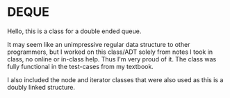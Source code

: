 # DEQUE

Hello, this is a class for a double ended queue.

It may seem like an unimpressive regular data structure to other programmers,
but I worked on this class/ADT solely from notes I took in class, no online or in-class help.
Thus I'm very proud of it.
The class was fully functional in the test-cases from my textbook.


I also included the node and iterator classes that were also used as this is a doubly linked structure.

